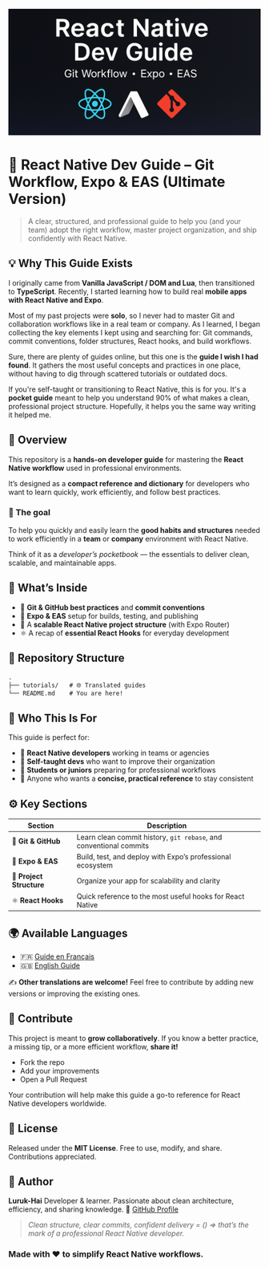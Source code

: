 <p align="center">
  <img src="assets/images/banner.png" alt="React Native Dev Guide – Git, Expo & EAS banner" width="980">
</p>

# 🚀 React Native Dev Guide – Git Workflow, Expo & EAS (Ultimate Version)

> A clear, structured, and professional guide to help you (and your team) adopt the right workflow, master project organization, and ship confidently with React Native.

## 💡 Why This Guide Exists

I originally came from **Vanilla JavaScript / DOM and Lua**, then transitioned to **TypeScript**. Recently, I started learning how to build real **mobile apps with React Native and Expo**.

Most of my past projects were **solo**, so I never had to master Git and collaboration workflows like in a real team or company. As I learned, I began collecting the key elements I kept using and searching for: Git commands, commit conventions, folder structures, React hooks, and build workflows.

Sure, there are plenty of guides online, but this one is the **guide I wish I had found**. It gathers the most useful concepts and practices in one place, without having to dig through scattered tutorials or outdated docs.

If you're self-taught or transitioning to React Native, this is for you. It's a **pocket guide** meant to help you understand 90% of what makes a clean, professional project structure. Hopefully, it helps you the same way writing it helped me.

## 🧭 Overview

This repository is a **hands-on developer guide** for mastering the **React Native workflow** used in professional environments.

It’s designed as a **compact reference and dictionary** for developers who want to learn quickly, work efficiently, and follow best practices.

### 🎯 The goal

To help you quickly and easily learn the **good habits and structures** needed to work efficiently in a **team** or **company** environment with React Native.

Think of it as a *developer’s pocketbook* — the essentials to deliver clean, scalable, and maintainable apps.

## 📘 What’s Inside

* 💾 **Git & GitHub best practices** and **commit conventions**
* 📱 **Expo & EAS** setup for builds, testing, and publishing
* 🧱 A **scalable React Native project structure** (with Expo Router)
* ⚛️ A recap of **essential React Hooks** for everyday development

## 📂 Repository Structure

```
.
├── tutorials/   # 🌐 Translated guides
└── README.md    # You are here!
```

## 🧰 Who This Is For

This guide is perfect for:

* 💼 **React Native developers** working in teams or agencies
* 🧠 **Self-taught devs** who want to improve their organization
* 🚀 **Students or juniors** preparing for professional workflows
* 🧩 Anyone who wants a **concise, practical reference** to stay consistent

## ⚙️ Key Sections

| Section                  | Description                                                        |
| ------------------------ | ------------------------------------------------------------------ |
| 💾 **Git & GitHub**      | Learn clean commit history, `git rebase`, and conventional commits |
| 📱 **Expo & EAS**        | Build, test, and deploy with Expo’s professional ecosystem         |
| 🧱 **Project Structure** | Organize your app for scalability and clarity                      |
| ⚛️ **React Hooks**       | Quick reference to the most useful hooks for React Native          |

## 🌍 Available Languages

* 🇫🇷 [Guide en Français](./tutorials/fr.md)
* 🇬🇧 [English Guide](./tutorials/en.md)

✍️ **Other translations are welcome!**
Feel free to contribute by adding new versions or improving the existing ones.

## 🤝 Contribute

This project is meant to **grow collaboratively**.
If you know a better practice, a missing tip, or a more efficient workflow, **share it!**

* Fork the repo
* Add your improvements
* Open a Pull Request

Your contribution will help make this guide a go-to reference for React Native developers worldwide.

## 📜 License

Released under the **MIT License**.
Free to use, modify, and share. Contributions appreciated.

## 🧠 Author

**Luruk-Hai**
Developer & learner. Passionate about clean architecture, efficiency, and sharing knowledge.
📘 [GitHub Profile](https://github.com/Luruk-Hai)

> *Clean structure, clear commits, confident delivery = () => that’s the mark of a professional React Native developer.*

### Made with ❤️ to simplify React Native workflows.
